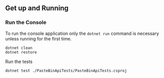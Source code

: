 ## Get up and Running

### Run the Console
To run the console application only the `dotnet run` command is necessary unless running for the first time.

```
dotnet clean
dotnet restore
```

Run the tests
```
dotnet test ./PasteBinApiTests/PasteBinApiTests.csproj
```